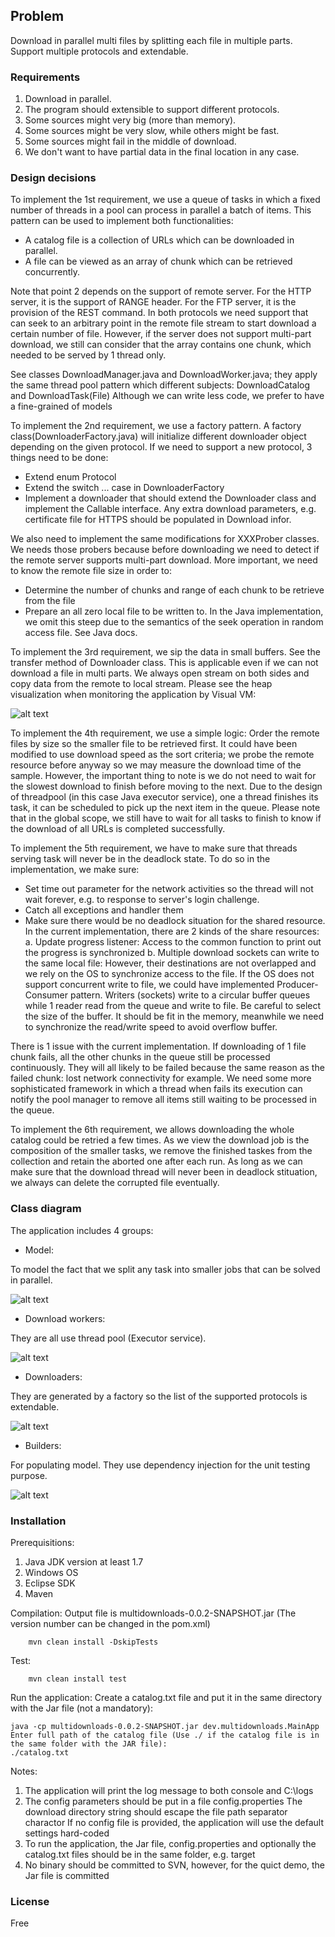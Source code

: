 ## Problem

Download in parallel multi files by splitting each file in multiple parts. Support multiple protocols and extendable. 

### Requirements
1. Download in parallel.
2. The program should extensible to support different protocols.
3. Some sources might very big (more than memory).
4. Some sources might be very slow, while others might be fast.
5. Some sources might fail in the middle of download.
6. We don't want to have partial data in the final location in any case.

### Design decisions

To implement the 1st requirement, we use a queue of tasks in which a fixed number of threads in a pool can process in parallel a batch of items. This pattern can be used to implement both functionalities:
* A catalog file is a collection of URLs which can be downloaded in parallel.
* A file can be viewed as an array of chunk which can be retrieved concurrently.

Note that point 2 depends on the support of remote server. For the HTTP server, it is the support of RANGE header. For the FTP server, it is the provision of the REST command.
In both protocols we need support that can seek to an arbitrary point in the remote file stream to start download a certain number of file.
However, if the server does not support multi-part download, we still can consider that the array contains one chunk, which needed to be served by 1 thread only.

See classes DownloadManager.java and DownloadWorker.java; they apply the same thread pool pattern which different subjects: DownloadCatalog and DownloadTask(File)
Although we can write less code, we prefer to have a fine-grained of models

To implement the 2nd requirement, we use a factory pattern. A factory class(DownloaderFactory.java) will initialize different downloader object depending on the given protocol. If we need to support a new protocol, 3 things need to be done:
* Extend enum Protocol
* Extend the switch ... case in DownloaderFactory
* Implement a downloader that should extend the Downloader class and implement the Callable interface. Any extra download parameters, e.g. certificate file for HTTPS should be populated in Download infor.

We also need to implement the same modifications for XXXProber classes. We needs those probers because before downloading we need to detect if the remote server supports multi-part download.
More important, we need to know the remote file size in order to:
* Determine the number of chunks and range of each chunk to be retrieve from the file
* Prepare an all zero local file to be written to. In the Java implementation, we omit this steep due to the semantics of the seek operation in random access file. See Java docs.

To implement the 3rd requirement, we sip the data in small buffers. See the transfer method of Downloader class. This is applicable even if we can not download a file in multi parts. We always open stream on both sides and copy data from the remote to local stream.
Please see the heap visualization when monitoring the application by Visual VM:

![alt text](screenshots/VisualVM.png "Heap visualization")

To implement the 4th requirement, we use a simple logic: Order the remote files by size so the smaller file to be retrieved first. It could have been modified to use download speed as the sort criteria; we probe the remote resource before anyway so we may measure the download time of the sample.
However, the important thing to note is we do not need to wait for the slowest download to finish before moving to the next. Due to the design of threadpool (in this case Java executor service), one a thread finishes its task, it can be scheduled to pick up the next item in the queue.
Please note that in the global scope, we still have to wait for all tasks to finish to know if the download of all URLs is completed successfully.

To implement the 5th requirement, we have to make sure that threads serving task will never be in the deadlock state. To do so in the implementation, we make sure:
* Set time out parameter for the network activities so the thread will not wait forever, e.g. to response to server's login challenge.
* Catch all exceptions and handler them
* Make sure there would be no deadlock situation for the shared resource. In the current implementation, there are 2 kinds of the share resources:
    a. Update progress listener: Access to the common function to print out the progress is synchronized
	b. Multiple download sockets can write to the same local file: However, their destinations are not overlapped and we rely on the OS to synchronize access to the file. If the OS does not support concurrent write to file, we could have implemented Producer-Consumer pattern.
	   Writers (sockets) write to a circular buffer queues while 1 reader read from the queue and write to file. Be careful to select the size of the buffer. It should be fit in the memory, meanwhile we need to synchronize the read/write speed to avoid overflow buffer.
	   
There is 1 issue with the current implementation. If downloading of 1 file chunk fails, all the other chunks in the queue still be processed continuously. They will all likely to be failed because the same reason as the failed chunk: lost network connectivity for example.
We need some more sophisticated framework in which a thread when fails its execution can notify the pool manager to remove all items still waiting to be processed in the queue.

To implement the 6th requirement, we allows downloading the whole catalog could be retried a few times. As we view the download job is the composition of the smaller tasks, we remove the finished taskes from the collection and retain the aborted one after each run.
As long as we can make sure that the download thread will never been in deadlock stituation, we always can delete the corrupted file eventually. 	   

### Class diagram

The application includes 4 groups:

* Model:

To model the fact that we split any task into smaller jobs that can be solved in parallel.

![alt text](screenshots/Models.png "Model")

* Download workers:

They are all use thread pool (Executor service).

![alt text](screenshots/DownloadWorkers.png "Download workers")

* Downloaders:

They are generated by a factory so the list of the supported protocols is extendable.

![alt text](screenshots/Downloader.jpg "Downloaders")

* Builders:

For populating model. They use dependency injection for the unit testing purpose.

![alt text](screenshots/Builders.png "Builders")


### Installation

Prerequisitions:
 
1. Java JDK version at least 1.7
2. Windows OS
3. Eclipse SDK
4. Maven

Compilation:
Output file is multidownloads-0.0.2-SNAPSHOT.jar (The version number can be changed in the pom.xml)
```
    mvn clean install -DskipTests
```

Test:
```
    mvn clean install test
```

Run the application:
Create a catalog.txt file and put it in the same directory with the Jar file (not a mandatory):
```
java -cp multidownloads-0.0.2-SNAPSHOT.jar dev.multidownloads.MainApp
Enter full path of the catalog file (Use ./ if the catalog file is in the same folder with the JAR file):
./catalog.txt
```

Notes:

1. The application will print the log message to both console and C:\logs
2. The config parameters should be put in a file config.properties
   The download directory string should escape the file path separator charactor
   If no config file is provided, the application will use the default settings hard-coded
3. To run the application, the Jar file, config.properties and optionally the catalog.txt files should be in the same folder, e.g. target
4. No binary should be committed to SVN, however, for the quict demo, the Jar file is committed   

### License

Free
